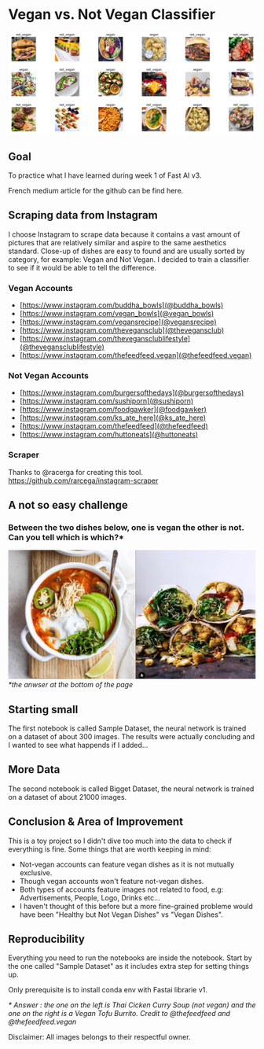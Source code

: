 # Vegan vs. Not Vegan Classifier
![Images from the dataset](https://github.com/remiconnesson/instaclassifier/blob/master/illustrations/illustration2.PNG)

## Goal
To practice what I have learned during week 1 of Fast AI v3.

French medium article for the github can be find here.

## Scraping data from Instagram

I choose Instagram to scrape data because it contains a vast amount of pictures that are relatively similar and aspire to the same aesthetics standard.
Close-up of dishes are easy to found and are usually sorted by category, for example: Vegan and Not Vegan.
I decided to train a classifier to see if it would be able to tell the difference.

### Vegan Accounts
- [https://www.instagram.com/buddha_bowls](@buddha_bowls)
- [https://www.instagram.com/vegan_bowls](@vegan_bowls)
- [https://www.instagram.com/vegansrecipe](@vegansrecipe)
- [https://www.instagram.com/thevegansclub](@thevegansclub)
- [https://www.instagram.com/thevegansclublifestyle](@thevegansclublifestyle)
- [https://www.instagram.com/thefeedfeed.vegan](@thefeedfeed.vegan)

### Not Vegan Accounts
- [https://www.instagram.com/burgersofthedays](@burgersofthedays)
- [https://www.instagram.com/sushiporn](@sushiporn)
- [https://www.instagram.com/foodgawker](@foodgawker)
- [https://www.instagram.com/ks_ate_here](@ks_ate_here)
- [https://www.instagram.com/thefeedfeed](@thefeedfeed)
- [https://www.instagram.com/huttoneats](@huttoneats)


### Scraper
Thanks to @racerga for creating this tool.
https://github.com/rarcega/instagram-scraper

## A not so easy challenge
### Between the two dishes below, one is vegan the other is not. Can you tell which is which?*
![Two dishes, one vegan the other not, very hard to tell which is which.](https://github.com/remiconnesson/instaclassifier/blob/master/illustrations/illustration1.png)
*\*the anwser at the bottom of the page*

## Starting small
The first notebook is called Sample Dataset, the neural network is trained on a dataset of about 300 images.
The results were actually concluding and I wanted to see what happends if I added...

## More Data
The second notebook is called Bigget Dataset, the neural network is trained on a dataset of about 21000 images.

## Conclusion & Area of Improvement
This is a toy project so I didn't dive too much into the data to check if everything is fine. 
Some things that are worth keeping in mind:
- Not-vegan accounts can feature vegan dishes as it is not mutually exclusive.
- Though vegan accounts won't feature not-vegan dishes.
- Both types of accounts feature images not related to food, e.g: Advertisements, People, Logo, Drinks etc...
- I haven't thought of this before but a more fine-grained probleme would have been "Healthy but Not Vegan Dishes" vs "Vegan Dishes".

## Reproducibility
Everything you need to run the notebooks are inside the notebook. 
Start by the one called "Sample Dataset" as it includes extra step for setting things up.

Only prerequisite is to install conda env with Fastai librarie v1.

*\* Answer : the one on the left is Thai Cicken Curry Soup (not vegan) and the one on the right is a Vegan Tofu Burrito.
Credit to @thefeedfeed and @thefeedfeed.vegan*

Disclaimer: All images belongs to their respectful owner.

